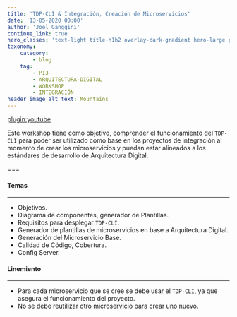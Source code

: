 ```yaml
---
title: 'TDP-CLI & Integración, Creación de Microservicios'
date: '13-05-2020 00:00'
author: 'Joel Ganggini'
continue_link: true
hero_classes: 'text-light title-h1h2 overlay-dark-gradient hero-large parallax'
taxonomy:
    category:
        - blog
    tag:
        - PI3
        - ARQUITECTURA-DIGITAL
        - WORKSHOP
        - INTEGRACIÓN
header_image_alt_text: Mountains
---
```


[plugin:youtube](https://youtu.be/OgV05y7QMEg)

Este workshop tiene como objetivo, comprender el funcionamiento del `TDP-CLI` para poder ser utilizado como base en los proyectos de integración al momento de crear los microservicios y puedan estar alineados a los estándares de desarrollo de Arquitectura Digital.

===

#### Temas
------

* Objetivos.
* Diagrama de componentes, generador de Plantillas.
* Requisitos para desplegar `TDP-CLI`.
* Generador de plantillas de microservicios en base a Arquitectura Digital.
* Generación del Microservicio Base.
* Calidad de Código, Cobertura.
* Config Server.

#### Linemiento
------

* Para cada microservicio que se cree se debe usar el `TDP-CLI`, ya que asegura el funcionamiento del proyecto.
* No se debe reutilizar otro microservicio para crear uno nuevo.